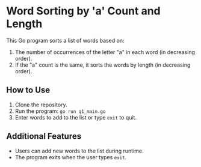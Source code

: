 # Word Sorting by 'a' Count and Length

This Go program sorts a list of words based on:
1. The number of occurrences of the letter "a" in each word (in decreasing order).
2. If the "a" count is the same, it sorts the words by length (in decreasing order).

## How to Use

1. Clone the repository.
2. Run the program: `go run q1_main.go`
3. Enter words to add to the list or type `exit` to quit.

## Additional Features

- Users can add new words to the list during runtime.
- The program exits when the user types `exit`.
